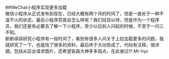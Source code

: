 ##WeChat小程序实现更多加载
<br/>微信小程序从正式发布到现在，已经大概有两个月的时间了，但是一直处于一种不温不火的状态，最后小程序究竟会怎么样呢？我们拭目以待，但是作为一个程序员，我们还是有必要去了解一下小程序，至少以后别人问起的时候，不至于一问三不知。
<br/>断断续续研究小程序有一段时间了，看到有很多人问关于上拉加载更多的问题，我就研究了一下，也是找了很多的资料，最后终于大功告成了，代码有注释，很详细，包括从后台请求图片，还希望各路大神多多指点，在此谢过!!!  Mr-hyc
